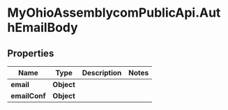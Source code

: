 # MyOhioAssemblycomPublicApi.AuthEmailBody

## Properties
Name | Type | Description | Notes
------------ | ------------- | ------------- | -------------
**email** | **Object** |  | 
**emailConf** | **Object** |  | 
